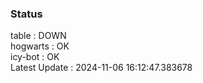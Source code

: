 ### Status


table : DOWN  
hogwarts : OK  
icy-bot : OK  
Latest Update : 2024-11-06 16:12:47.383678
